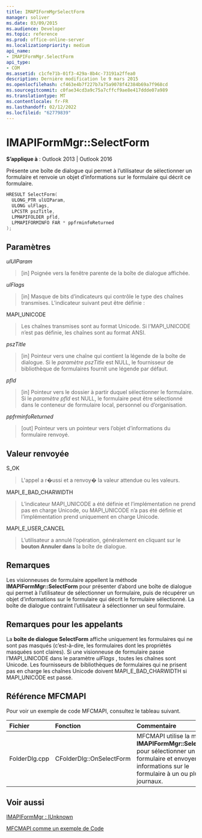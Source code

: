 ```yaml
---
title: IMAPIFormMgrSelectForm
manager: soliver
ms.date: 03/09/2015
ms.audience: Developer
ms.topic: reference
ms.prod: office-online-server
ms.localizationpriority: medium
api_name:
- IMAPIFormMgr.SelectForm
api_type:
- COM
ms.assetid: c1cfe71b-01f3-429a-8b4c-73191a2ffea0
description: Dernière modification le 9 mars 2015
ms.openlocfilehash: cf463e4b7f227b7a75a9078f42384b69a7f968cd
ms.sourcegitcommit: c0fae34cd3a9c75a7cffcf9ae8e417ddde07a989
ms.translationtype: MT
ms.contentlocale: fr-FR
ms.lasthandoff: 02/12/2022
ms.locfileid: "62779839"
---
```

# <a name="imapiformmgrselectform"></a>IMAPIFormMgr::SelectForm

  
  
**S’applique à** : Outlook 2013 | Outlook 2016 
  
Présente une boîte de dialogue qui permet à l’utilisateur de sélectionner un formulaire et renvoie un objet d’informations sur le formulaire qui décrit ce formulaire.
  
```cpp
HRESULT SelectForm(
  ULONG_PTR ulUIParam,
  ULONG ulFlags,
  LPCSTR pszTitle,
  LPMAPIFOLDER pfld,
  LPMAPIFORMINFO FAR * ppfrminfoReturned
);
```

## <a name="parameters"></a>Paramètres

 _ulUIParam_
  
> [in] Poignée vers la fenêtre parente de la boîte de dialogue affichée. 
    
 _ulFlags_
  
> [in] Masque de bits d’indicateurs qui contrôle le type des chaînes transmises. L’indicateur suivant peut être définie :
    
MAPI_UNICODE 
  
> Les chaînes transmises sont au format Unicode. Si l’MAPI_UNICODE n’est pas définie, les chaînes sont au format ANSI.
    
 _pszTitle_
  
> [in] Pointeur vers une chaîne qui contient la légende de la boîte de dialogue. Si le  _paramètre pszTitle_ est NULL, le fournisseur de bibliothèque de formulaires fournit une légende par défaut. 
    
 _pfld_
  
> [in] Pointeur vers le dossier à partir duquel sélectionner le formulaire. Si le  _paramètre pfld_ est NULL, le formulaire peut être sélectionné dans le conteneur de formulaire local, personnel ou d’organisation. 
    
 _ppfrminfoReturned_
  
> [out] Pointeur vers un pointeur vers l’objet d’informations du formulaire renvoyé.
    
## <a name="return-value"></a>Valeur renvoyée

S_OK 
  
> L'appel a r�ussi et a renvoy� la valeur attendue ou les valeurs.
    
MAPI_E_BAD_CHARWIDTH 
  
> L’indicateur MAPI_UNICODE a été définie et l’implémentation ne prend pas en charge Unicode, ou MAPI_UNICODE n’a pas été définie et l’implémentation prend uniquement en charge Unicode.
    
MAPI_E_USER_CANCEL 
  
> L’utilisateur a annulé l’opération, généralement en cliquant sur le **bouton Annuler dans** la boîte de dialogue. 
    
## <a name="remarks"></a>Remarques

Les visionneuses de formulaire appellent la méthode **IMAPIFormMgr::SelectForm** pour présenter d’abord une boîte de dialogue qui permet à l’utilisateur de sélectionner un formulaire, puis de récupérer un objet d’informations sur le formulaire qui décrit le formulaire sélectionné. La boîte de dialogue contraint l’utilisateur à sélectionner un seul formulaire. 
  
## <a name="notes-to-callers"></a>Remarques pour les appelants

La **boîte de dialogue SelectForm** affiche uniquement les formulaires qui ne sont pas masqués (c’est-à-dire, les formulaires dont les propriétés masquées sont claires). Si une visionneuse de formulaire passe l’MAPI_UNICODE dans le paramètre _ulFlags_ , toutes les chaînes sont Unicode. Les fournisseurs de bibliothèques de formulaires qui ne prisent pas en charge les chaînes Unicode doivent MAPI_E_BAD_CHARWIDTH si MAPI_UNICODE est passé. 
  
## <a name="mfcmapi-reference"></a>Référence MFCMAPI

Pour voir un exemple de code MFCMAPI, consultez le tableau suivant.
  
|**Fichier**|**Fonction**|**Commentaire**|
|:-----|:-----|:-----|
|FolderDlg.cpp  <br/> |CFolderDlg::OnSelectForm  <br/> |MFCMAPI utilise la méthode **IMAPIFormMgr::SelectForm** pour sélectionner un formulaire et envoyer des informations sur le formulaire à un ou plusieurs journaux. |
   
## <a name="see-also"></a>Voir aussi



[IMAPIFormMgr : IUnknown](imapiformmgriunknown.md)


[MFCMAPI comme un exemple de Code](mfcmapi-as-a-code-sample.md)

